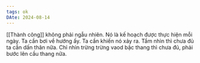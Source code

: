 ```yaml
---
tags: ok
DAte: 2024-08-14
---
```


[[Thành công]] không phải ngẫu nhiên. Nó là kế hoạch được thực hiện mỗi ngày. Ta cần bơi về hướng ấy. Ta cần khiến nó xảy ra.
Tầm nhìn thì chưa đủ ta cần dấn thân nữa. Chỉ nhìn trừng trừng vaod bậc thang thì chưa đủ, phải bước lên cầu thang nữa.